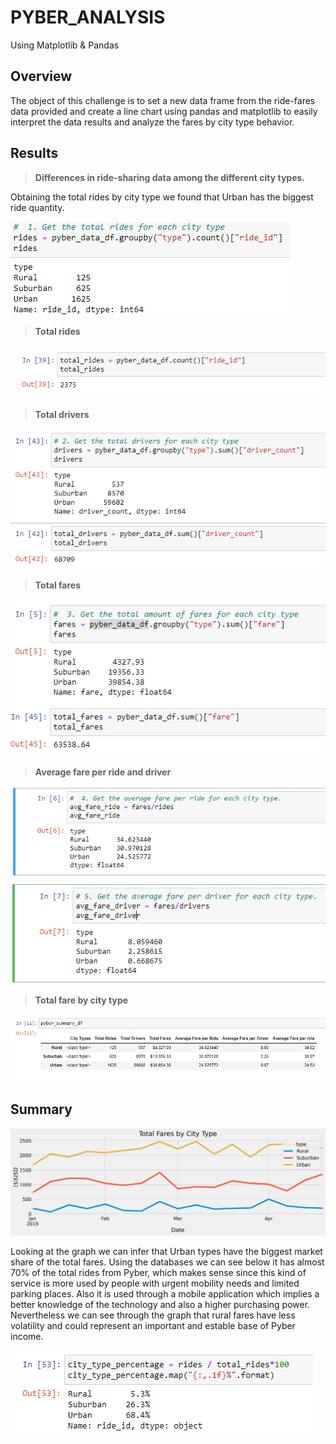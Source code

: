 # PYBER_ANALYSIS
Using Matplotlib &amp; Pandas 

## Overview
The object of this challenge is to set a new data frame from the ride-fares data provided and create a line chart using pandas and matplotlib to easily interpret the data results and analyze the fares by city type behavior.

## Results
>**Differences in ride-sharing data among the different city types.**

Obtaining the total rides by city type we found that Urban has the biggest ride quantity.

![rides by city type](https://github.com/franciscomg90/PYBER_ANALYSIS/blob/main/Resources/Rides%20by%20city%20type.PNG)

>**Total rides**

![total rides](https://github.com/franciscomg90/PYBER_ANALYSIS/blob/main/Resources/Total%20rides.PNG)

>**Total drivers**

 ![total drivers](https://github.com/franciscomg90/PYBER_ANALYSIS/blob/main/Resources/Total%20drivers%20and%20drivesr%20by%20type.PNG)

>**Total fares**

![total fares](https://github.com/franciscomg90/PYBER_ANALYSIS/blob/main/Resources/fares.PNG)

>**Average fare per ride and driver**

![avg fare by ride](https://github.com/franciscomg90/PYBER_ANALYSIS/blob/main/Resources/Avg%20fare%20by%20ride.PNG)
![avg fare by driver](https://github.com/franciscomg90/PYBER_ANALYSIS/blob/main/Resources/Avg%20fare%20by%20driver.PNG)

>**Total fare by city type**

![total rides by type table](https://github.com/franciscomg90/PYBER_ANALYSIS/blob/main/Resources/summary%20total%20fares%20by%20city%20type.PNG)

## Summary

![total rides by type plot](https://github.com/franciscomg90/PYBER_ANALYSIS/blob/main/Resources/PyBer_fare_summary.png)

Looking at the graph we can infer that Urban types have the biggest market share of the total fares. Using the databases we can see below it has almost 70% of the total rides from Pyber, which makes sense since this kind of service is more used by people with urgent mobility needs and limited parking places. Also it is used through a mobile application which implies a better knowledge of the technology and also a higher purchasing power. Nevertheless we can see through the graph that rural fares have less volatility and could represent an important and estable base of Pyber income.

![type percentage](https://github.com/franciscomg90/PYBER_ANALYSIS/blob/main/Resources/type%20percentage.PNG)

